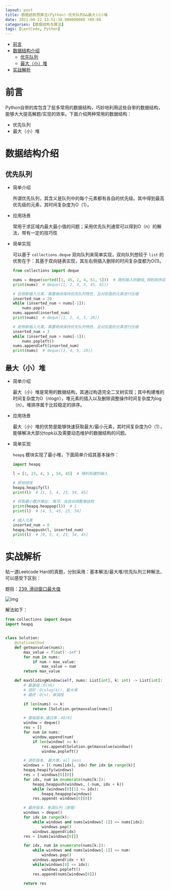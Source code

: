 ```yaml
---
layout: post
title: 数据结构预算法(Python)-优先队列&&最大(小)堆
date: 2021-08-22 13:51:38.000000000 +09:00
categories: [数据结构与算法]
tags: [LeetCode, Python]
---
```


- [前言](#sec-1)
- [数据结构介绍](#sec-2)
  - [优先队列](#sec-2-1)
  - [最大（小）堆](#sec-2-2)
- [实战解析](#sec-3)

# 前言<a id="sec-1"></a>

Python自带的库包含了挺多常用的数据结构，巧妙地利用这些自带的数据结构，能够大大提高解题/实现的效率。下面介绍两种常用的数据结构：

-   优先队列
-   最大（小）堆

# 数据结构介绍<a id="sec-2"></a>

## 优先队列<a id="sec-2-1"></a>

-   简单介绍

    所谓优先队列，其含义是队列中的每个元素都有各自的优先级。其中得到最高优先级的元素，其时间复杂度为O（1）。

-   应用场景 
    
    常用于求区域内最大最小值的问题；采用优先队列通常可以得到O（n）的解法，带有一定的技巧性

-   简单实现 
    
    可以基于 `collections.deque` 双向队列来简单实现，双向队列想较于 `list` 的优势在于：其基于双向链表实现，其左右侧插入删除的时间复杂度都为O(1)。
    
    ```python
    from collections import deque
    
    nums = deque(sorted([1, 45, 2, 4, 61, 5]))  # 随机输入的数组,得到排序后的结果
    print(nums)  # deque([1, 2, 4, 5, 45, 61])
    
    # 后侧新插入元素，需要继续保持优先队列特性，且对前面的元素进行压缩
    inserted_num = 20
    while (inserted_num < nums[-1]):
        nums.pop()
    nums.append(inserted_num)
    print(nums)  # deque([1, 2, 4, 5, 20])
    
    # 前侧新插入元素，需要继续保持优先队列特性，且对后面的元素进行压缩
    inserted_num = 3
    while (inserted_num > nums[-1]):
        nums.popleft()
    nums.appendleft(inserted_num)
    print(nums)  # deque([3, 4, 5, 20])
    ```

## 最大（小）堆<a id="sec-2-2"></a>

-   简单介绍 

    最大（小）堆是常用的数据结构，其通过构造完全二叉树实现；其中构建堆的时间复杂度为O（nlogn），堆元素的插入以及删除调整操作时间复杂度为log（n）。堆排序属于比较稳定的排序。

-   应用场景 

    最大（小）堆的优势是能够快速获取最大/最小元素，其时间复杂度为O（1），能够解决大部分topk以及需要动态维护的数据结构的问题。

-   简单实现
    
    `heapq` 模块实现了最小堆，下面简单介绍其基本操作：
    
    ```python
    import heapq
    
    l = [1, 23, 4, 5 , 54, 45]  # 随机构建的输入
    
    # 原地修改
    heapq.heapify(l)
    print(l)  # [1, 5, 4, 23, 54, 45]
    
    # 获取最小数并弹出: 堆顶，会自动调整堆结构
    print(heapq.heappop(l))  # 1
    print(l)  # [4, 5, 45, 23, 54]
    
    # 插入元素
    inserted_num = 0
    heapq.heappush(l, inserted_num)
    print(l)  # [0, 5, 4, 23, 54, 45]
    ```

# 实战解析<a id="sec-3"></a>

贴一道Leetcode Hard的真题，分别采用：基本解法/最大堆/优先队列三种解法，可以感受下区别：

题目：[239. 滑动窗口最大值](https://leetcode-cn.com/problems/sliding-window-maximum/)

![img](https://cdn.jsdelivr.net/gh/ZhengWG/Imgs_blog//2021-08-22-%25E6%2595%25B0%25E6%258D%25AE%25E7%25BB%2593%25E6%259E%2584%25E9%25A2%2584%25E7%25AE%2597%25E6%25B3%2595%2528Python%2529-%25E4%25BC%2598%25E5%2585%2588%25E9%2598%259F%25E5%2588%2597&&%25E6%259C%2580%25E5%25A4%25A7%2528%25E5%25B0%258F%2529%25E5%25A0%2586/20210822_134744.png)

解法如下：

```python
from collections import deque
import heapq


class Solution:
    @staticmethod
    def getmaxvalue(nums):
        max_value = float('-inf')
        for num in nums:
            if num > max_value:
                max_value = num
        return max_value

    def maxSlidingWindow(self, nums: List[int], k: int) -> List[int]:
        # 最基础：O(nk)
        # 进阶：O(nlog(k))，最大堆
        # 最终：O(n)，单调栈

        if len(nums) <= k:
            return [Solution.getmaxvalue(nums)] 

        # 基础版本,通过率：49/61
        window = deque()
        res = []
        for num in nums:
            window.append(num)
            if len(window) >= k:
                res.append(Solution.getmaxvalue(window))
                window.popleft()

        # 进阶版本, 最大堆，all pass
        windows = [(-nums[idx], idx) for idx in range(k)]
        heapq.heapify(windows)
        res = [-windows[0][0]]
        for idx, num in enumerate(nums[k:]):
            heapq.heappush(windows, (-num, idx + k))
            while (windows[0][1] <= idx):
                heapq.heappop(windows)
            res.append(-windows[0][0])

        # 最终版本，单调队列（递增）
        windows = deque()
        for idx in range(k):
            while windows and nums[windows[-1]] <= nums[idx]:
                windows.pop()
            windows.append(idx)
        res = [nums[windows[0]]]

        for idx, num in enumerate(nums[k:]):
            while windows and nums[windows[-1]] <= num:
                windows.pop()
            windows.append(idx + k)
            while(windows[0] <= idx):
                windows.popleft()
            res.append(nums[windows[0]])

        return res
```
